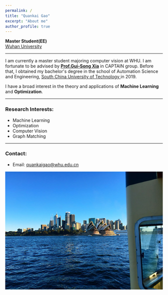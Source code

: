 ```yaml
---
permalink: /
title: "Quankai Gao"
excerpt: "About me"
author_profile: true
---
```

<span style="font-weight:bold">Master Student(EE)</span><br>
<a href="https://www.whu.edu.cn/" target="_blank">Wuhan University</a><br>

---

I am currently a master student majoring computer vision at WHU. I am fortunate to be advised by [**Prof.Gui-Song Xia**](http://www.captain-whu.com/xia.html) in CAPTAIN group. Before that, I obtained my bachelor's degree in the school of Automation Science and Engineering, <a href="https://www.scut.edu.cn/" target="_blank"> South China University of Technology </a>in 2019.

I have a broad interest in the theory and applications of **Machine Learning** and **Optimization**.

---

### Research Interests:
* Machine Learning
* Optimization
* Computer Vision
* Graph Matching

---

### Contact:
- Email: quankaigao@whu.edu.cn


![Editing a markdown file for a talk](/images/Sydney.jpg)

